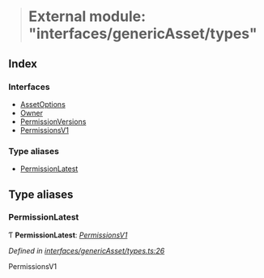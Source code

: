 > # External module: "interfaces/genericAsset/types"

## Index

### Interfaces

* [AssetOptions](../interfaces/_interfaces_genericasset_types_.assetoptions.md)
* [Owner](../interfaces/_interfaces_genericasset_types_.owner.md)
* [PermissionVersions](../interfaces/_interfaces_genericasset_types_.permissionversions.md)
* [PermissionsV1](../interfaces/_interfaces_genericasset_types_.permissionsv1.md)

### Type aliases

* [PermissionLatest](_interfaces_genericasset_types_.md#permissionlatest)

## Type aliases

###  PermissionLatest

Ƭ **PermissionLatest**: *[PermissionsV1](../interfaces/_interfaces_genericasset_types_.permissionsv1.md)*

*Defined in [interfaces/genericAsset/types.ts:26](https://github.com/polkadot-js/api/blob/8922bbf/packages/types/src/interfaces/genericAsset/types.ts#L26)*

PermissionsV1